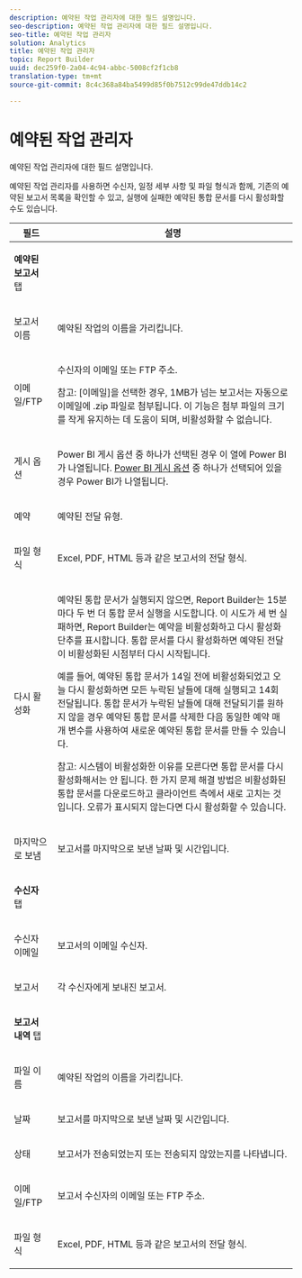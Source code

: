 ```yaml
---
description: 예약된 작업 관리자에 대한 필드 설명입니다.
seo-description: 예약된 작업 관리자에 대한 필드 설명입니다.
seo-title: 예약된 작업 관리자
solution: Analytics
title: 예약된 작업 관리자
topic: Report Builder
uuid: dec259f0-2a04-4c94-abbc-5008cf2f1cb8
translation-type: tm+mt
source-git-commit: 8c4c368a84ba5499d85f0b7512c99de47ddb14c2

---
```



# 예약된 작업 관리자

예약된 작업 관리자에 대한 필드 설명입니다.

예약된 작업 관리자를 사용하면 수신자, 일정 세부 사항 및 파일 형식과 함께, 기존의 예약된 보고서 목록을 확인할 수 있고, 실행에 실패한 예약된 통합 문서를 다시 활성화할 수도 있습니다.

<table id="table_21B07A0B5F1D4435A4E882E45A7A6B6E"> 
 <thead> 
  <tr> 
   <th colname="col1" class="entry"> 필드 </th> 
   <th colname="col2" class="entry"> 설명 </th> 
  </tr> 
 </thead>
 <tbody> 
  <tr> 
   <td colname="col1"> <p><b>예약된 보고서 </b>탭 </p> </td> 
   <td colname="col2"> </td> 
  </tr> 
  <tr> 
   <td colname="col1"> <p>보고서 이름 </p> </td> 
   <td colname="col2"> <p>예약된 작업의 이름을 가리킵니다. </p> </td> 
  </tr> 
  <tr> 
   <td colname="col1"> <p> 이메일/FTP </p> </td> 
   <td colname="col2"> <p>수신자의 이메일 또는 FTP 주소. </p> <p>참고: [이메일]을 선택한 경우, 1MB가 넘는 보고서는 자동으로 이메일에 .zip 파일로 첨부됩니다. 이 기능은 첨부 파일의 크기를 작게 유지하는 데 도움이 되며, 비활성화할 수 없습니다. </p> </td> 
  </tr> 
  <tr> 
   <td colname="col1"> <p>게시 옵션 </p> </td> 
   <td colname="col2"> <p>Power BI 게시 옵션 중 하나가 선택된 경우 이 열에 Power BI가 나열됩니다. <a href="/help/analyze/report-builder/c-publish-power-bi/integration-power-bi.md"  > Power BI 게시 옵션</a> 중 하나가 선택되어 있을 경우 Power BI가 나열됩니다. </p> </td> 
  </tr> 
  <tr> 
   <td colname="col1"> <p>예약 </p> </td> 
   <td colname="col2"> <p>예약된 전달 유형. </p> </td> 
  </tr> 
  <tr> 
   <td colname="col1"> <p> 파일 형식 </p> </td> 
   <td colname="col2"> <p> Excel, PDF, HTML 등과 같은 보고서의 전달 형식. </p> </td> 
  </tr> 
  <tr> 
   <td colname="col1"> <p>다시 활성화 </p> </td> 
   <td colname="col2"> <p>예약된 통합 문서가 실행되지 않으면, Report Builder는 15분마다 두 번 더 통합 문서 실행을 시도합니다. 이 시도가 세 번 실패하면, Report Builder는 예약을 비활성화하고 <span class="wintitle">다시 활성화</span> 단추를 표시합니다. 통합 문서를 다시 활성화하면 예약된 전달이 비활성화된 시점부터 다시 시작됩니다. </p> <p>예를 들어, 예약된 통합 문서가 14일 전에 비활성화되었고 오늘 다시 활성화하면 모든 누락된 날들에 대해 실행되고 14회 전달됩니다. 통합 문서가 누락된 날들에 대해 전달되기를 원하지 않을 경우 예약된 통합 문서를 삭제한 다음 동일한 예약 매개 변수를 사용하여 새로운 예약된 통합 문서를 만들 수 있습니다. </p> <p> <p>참고: 시스템이 비활성화한 이유를 모른다면 통합 문서를 다시 활성화해서는 안 됩니다. 한 가지 문제 해결 방법은 비활성화된 통합 문서를 다운로드하고 클라이언트 측에서 새로 고치는 것입니다. 오류가 표시되지 않는다면 다시 활성화할 수 있습니다. </p> </p> </td> 
  </tr> 
  <tr> 
   <td colname="col1"> <p>마지막으로 보냄 </p> </td> 
   <td colname="col2"> <p>보고서를 마지막으로 보낸 날짜 및 시간입니다. </p> </td> 
  </tr> 
  <tr> 
   <td colname="col1"> <p><b>수신자 </b>탭 </p> </td> 
   <td colname="col2"> </td> 
  </tr> 
  <tr> 
   <td colname="col1"> <p>수신자 이메일 </p> </td> 
   <td colname="col2"> 보고서의 이메일 수신자. </td> 
  </tr> 
  <tr> 
   <td colname="col1"> <p>보고서 </p> </td> 
   <td colname="col2"> 각 수신자에게 보내진 보고서. </td> 
  </tr> 
  <tr> 
   <td colname="col1"> <p><b>보고서 내역</b> 탭 </p> </td> 
   <td colname="col2"> </td> 
  </tr> 
  <tr> 
   <td colname="col1"> <p>파일 이름 </p> </td> 
   <td colname="col2"> 예약된 작업의 이름을 가리킵니다. </td> 
  </tr> 
  <tr> 
   <td colname="col1"> <p>날짜 </p> </td> 
   <td colname="col2"> 보고서를 마지막으로 보낸 날짜 및 시간입니다. </td> 
  </tr> 
  <tr> 
   <td colname="col1"> <p>상태 </p> </td> 
   <td colname="col2"> 보고서가 전송되었는지 또는 전송되지 않았는지를 나타냅니다. </td> 
  </tr> 
  <tr> 
   <td colname="col1"> <p>이메일/FTP </p> </td> 
   <td colname="col2"> 보고서 수신자의 이메일 또는 FTP 주소. </td> 
  </tr> 
  <tr> 
   <td colname="col1"> <p>파일 형식 </p> </td> 
   <td colname="col2"> Excel, PDF, HTML 등과 같은 보고서의 전달 형식. </td> 
  </tr> 
 </tbody> 
</table>
